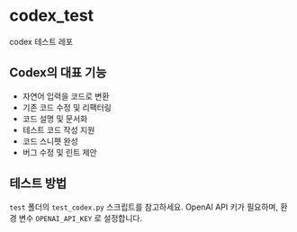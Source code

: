 # codex_test

codex 테스트 레포

## Codex의 대표 기능

- 자연어 입력을 코드로 변환
- 기존 코드 수정 및 리팩터링
- 코드 설명 및 문서화
- 테스트 코드 작성 지원
- 코드 스니펫 완성
- 버그 수정 및 린트 제안

## 테스트 방법

`test` 폴더의 `test_codex.py` 스크립트를 참고하세요. OpenAI API 키가 필요하며,
환경 변수 `OPENAI_API_KEY` 로 설정합니다.
